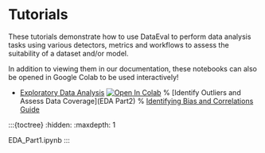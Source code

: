 Tutorials
=========

These tutorials demonstrate how to use DataEval to perform data analysis tasks using
various detectors, metrics and workflows to assess the suitability of a dataset and/or model.

In addition to viewing them in our documentation, these notebooks can also be opened in Google Colab to be used interactively!

- [Exploratory Data Analysis](EDA_Part1) [![Open In Colab][colab-badge]][eda-colab]
% [Identify Outliers and Assess Data Coverage](EDA Part2)
% [Identifying Bias and Correlations Guide](EDA_Part3)

:::{toctree}
:hidden:
:maxdepth: 1

EDA_Part1.ipynb
:::

[colab-badge]: https://colab.research.google.com/assets/colab-badge.svg
[eda-colab]: https://colab.research.google.com/github/aria-ml/dataeval/blob/main/docs/tutorials/EDA_Part1.ipynb
